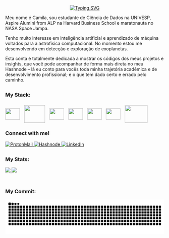 <div align="center">
  <a href="https://git.io/typing-svg">
    <img src="https://readme-typing-svg.demolab.com?font=Fira+Code&weight=500&size=22&pause=1000&color=8A2B84&center=true&vCenter=true&random=false&width=524&lines=%E2%8A%B9+Ol%C3%A1%2C+eu+sou+a+Camila+%CB%99%E1%B5%95%CB%99+%E2%8A%B9+" alt="Typing SVG">
  </a>
</div>

Meu nome é Camila, sou estudante de Ciência de Dados na UNIVESP, Aspire Alumini from ALP na Harvard Business School e maratonauta no NASA Space Jampa.

Tenho muito interesse em inteligência artificial e aprendizado de máquina voltados para a astrofísica computacional. No momento estou me desenvolvendo em detecção e exploração de exoplanetas.

Esta conta é totalmente dedicada a mostrar os códigos dos meus projetos e insights, que você pode acompanhar de forma mais direta no meu Hashnode – lá eu conto para vocês toda minha trajetória acadêmica e de desenvolvimento profissional; e o que tem dado certo e errado pelo caminho.

##

<img align="right" alt="" height="190px" src="https://media3.giphy.com/media/v1.Y2lkPTc5MGI3NjExbndyeTN4d2NlbWVsZWpzNnhudzJqY2Z4eG91bm1idm01eHdma2RyaiZlcD12MV9pbnRlcm5hbF9naWZfYnlfaWQmY3Q9Zw/BztG2ZlPnfbqa0dPiD/giphy.gif">

<h3 align="left">My Stack:<h3>
<div style="display: inline-block;">
  <img align="center" height="36" width="46" src="https://cdn.jsdelivr.net/gh/devicons/devicon@latest/icons/python/python-original.svg" style="margin-right: 10px;"/>
   <img align="center" height="56" width="66" src="https://img.shields.io/badge/AstroPy-F57300?style=for-the-badge" style="margin-right: 10px;"/>
  <img align="center" height="36" width="46" src="https://cdn.jsdelivr.net/gh/devicons/devicon@latest/icons/matplotlib/matplotlib-original.svg" style="margin-right: 10px;"/>
  <img align="center" height="36" width="46" src="https://cdn.jsdelivr.net/gh/devicons/devicon@latest/icons/jupyter/jupyter-original-wordmark.svg" style="margin-right: 10px;"/>
  <img align="center" height="36" width="46" src="https://cdn.jsdelivr.net/gh/devicons/devicon@latest/icons/scikitlearn/scikitlearn-original.svg" style="margin-right: 10px;"/>
  <img align="center" height="36" width="46" src="https://cdn.jsdelivr.net/gh/devicons/devicon@latest/icons/microsoftsqlserver/microsoftsqlserver-original.svg" style="margin-right: 10px;"/>
  <img align="center" height="56" width="72" src="https://img.shields.io/badge/Power_BI-F2C811?style=for-the-badge&logo=powerbi&logoColor=black" style="margin-right: 10px;"/>


</div>

<h3 align="left">Connect with me!</h3>
<div>
  <a href="mailto:camila.estagio.ai@proton.me" target="_blank">
    <img src="https://img.shields.io/badge/ProtonMail-8B89CC?style=for-the-badge&logo=protonmail&logoColor=white" alt="ProtonMail">
  </a>
  <a href="https://sahturnxx.hashnode.dev/" target="_blank">
    <img src="https://img.shields.io/badge/Hashnode-2962FF?style=for-the-badge&logo=hashnode&logoColor=white" alt="Hashnode">
  </a>
  <a href="https://www.linkedin.com/in/antonia-camila-faria-soares-409401322/" target="_blank">
    <img src="https://img.shields.io/badge/LinkedIn-0077B5?style=for-the-badge&logo=linkedin&logoColor=white" alt="LinkedIn">
  </a>
</div>

 ##
 
<h3 align="left">My Stats:</h3>
<div>
  <a href="https://github.com/cammyffaria">
    <img height="180em" src="https://github-readme-stats.vercel.app/api?username=cammyffaria&show_icons=true&theme=radical&include_all_commits=true&count_private=true"/>
    <img height="180em" src="https://github-readme-stats.vercel.app/api/top-langs?username=cammyffaria&layout=compact&langs_count=16&theme=radical"/>
  </a>
</div><br>

##
<h3 align="left">My Commit:</h3>

<picture align="center">
  <source media="(prefers-color-scheme: dark)" srcset="https://raw.githubusercontent.com/cammyffaria/cammyffaria/output/github-contribution-grid-snake-dark.svg">
  <source media="(prefers-color-scheme: light)" srcset="https://raw.githubusercontent.com/cammyffaria/cammyffaria/output/github-contribution-grid-snake-dark.svg">
  <img align="center" alt="github contribution grid snake animation" src="https://raw.githubusercontent.com/cammyffaria/cammyffaria/output/github-contribution-grid-snake.svg">
</picture>
